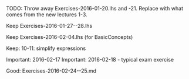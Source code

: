 TODO: Throw away Exercises-2016-01-20.lhs and -21. Replace with what comes from the new lectures 1-3.

Keep Exercises-2016-01-27--28.lhs

Keep Exercises-2016-02-04.lhs (for BasicConcepts)

Keep: 10-11: simplify expressions

Important: 2016-02-17
Important: 2016-02-18  - typical exam exercise

Good: Exercises-2016-02-24--25.md
